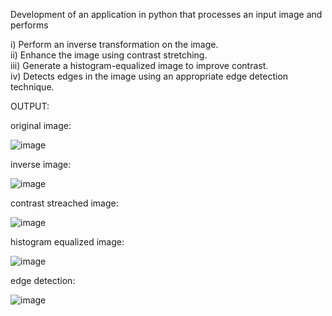 Development of an application in python that processes an input image and performs

i) Perform an inverse transformation on the image.<br>
ii) Enhance the image using contrast stretching.<br>
iii) Generate a histogram-equalized image to improve contrast.<br>
iv) Detects edges in the image using an appropriate edge detection technique.

OUTPUT:

original image:

![image](https://github.com/user-attachments/assets/2cc4ca6a-fca2-4ec3-be7d-b05d48f12aa3)

inverse image:

![image](https://github.com/user-attachments/assets/66af7577-6ad2-4f34-97cd-09a973d074fb)

contrast streached image:

![image](https://github.com/user-attachments/assets/c0cde6ee-10f3-4974-b707-a8664557ab42)

histogram equalized image:

![image](https://github.com/user-attachments/assets/9470da75-9d95-4707-ab0e-b45b4e30e229)

edge detection:

![image](https://github.com/user-attachments/assets/0084143c-4217-40cd-b258-6a84cc5092e5)
